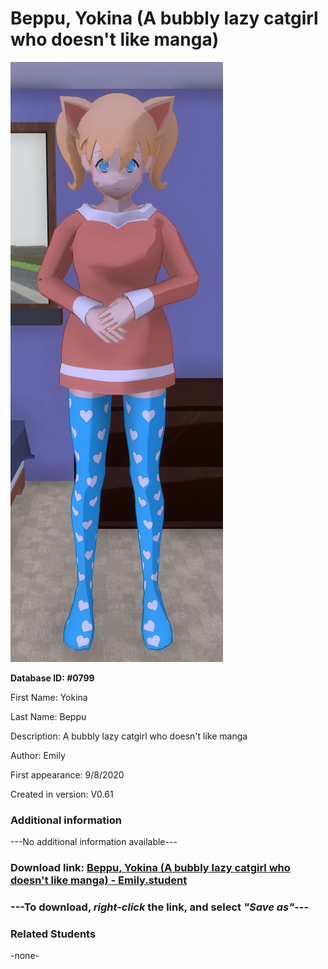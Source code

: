 # Beppu, Yokina (A bubbly lazy catgirl who doesn't like manga)

<img src="../../Files/Images/Beppu, Yokina (A bubbly lazy catgirl who doesn't like manga).png" title="Beppu, Yokina (A bubbly lazy catgirl who doesn't like manga) - Emily">

**Database ID: #0799**

First Name: Yokina

Last Name: Beppu

Description: A bubbly lazy catgirl who doesn't like manga

Author: Emily

First appearance: 9/8/2020

Created in version: V0.61

### Additional information

---No additional information available---

### Download link: <a href="https://raw.githubusercontent.com/Arbiter1223/Daigaku-Gurashi-Custom-Students/master/Files/Student%20Files/Beppu%2C%20Yokina%20(A%20bubbly%20lazy%20catgirl%20who%20doesn't%20like%20manga)%20-%20Emily.student">Beppu, Yokina (A bubbly lazy catgirl who doesn't like manga) - Emily.student</a>

### ---**To download, _right-click_ the link, and select _"Save as"_**---

### Related Students

-none-
